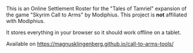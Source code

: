 This is an Online Settlement Roster for the "Tales of Tamriel" expansion of the game "Skyrim Call to Arms" by Modiphius.
This project is **not** affiliated with Modiphius.

It stores everything in your browser so it should work offline on a tablet.

Available on https://magnusklingenberg.github.io/call-to-arms-tools/
